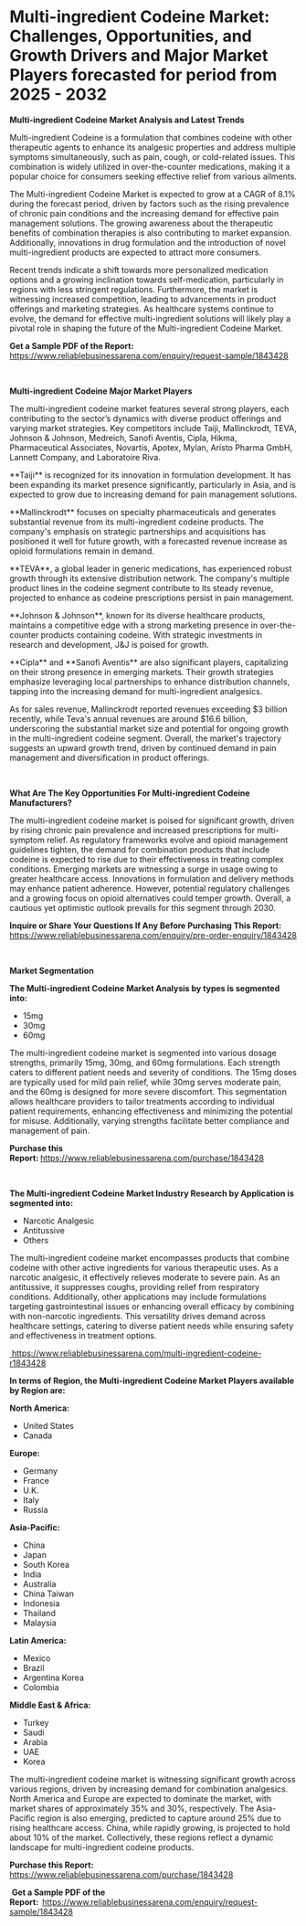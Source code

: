 <p><h1>Multi-ingredient Codeine Market: Challenges, Opportunities, and Growth Drivers and Major Market Players forecasted for period from 2025 - 2032</h1></p><p><strong>Multi-ingredient Codeine Market Analysis and Latest Trends</strong></p>
<p><p>Multi-ingredient Codeine is a formulation that combines codeine with other therapeutic agents to enhance its analgesic properties and address multiple symptoms simultaneously, such as pain, cough, or cold-related issues. This combination is widely utilized in over-the-counter medications, making it a popular choice for consumers seeking effective relief from various ailments.</p><p>The Multi-ingredient Codeine Market is expected to grow at a CAGR of 8.1% during the forecast period, driven by factors such as the rising prevalence of chronic pain conditions and the increasing demand for effective pain management solutions. The growing awareness about the therapeutic benefits of combination therapies is also contributing to market expansion. Additionally, innovations in drug formulation and the introduction of novel multi-ingredient products are expected to attract more consumers.</p><p>Recent trends indicate a shift towards more personalized medication options and a growing inclination towards self-medication, particularly in regions with less stringent regulations. Furthermore, the market is witnessing increased competition, leading to advancements in product offerings and marketing strategies. As healthcare systems continue to evolve, the demand for effective multi-ingredient solutions will likely play a pivotal role in shaping the future of the Multi-ingredient Codeine Market.</p></p>
<p><strong>Get a Sample PDF of the Report:&nbsp;</strong> <a href="https://www.reliablebusinessarena.com/enquiry/request-sample/1843428?utm_campaign=3009&utm_medium=2&utm_source=Github&utm_content=ia&utm_term=19042025&utm_id=multi-ingredient-codeine">https://www.reliablebusinessarena.com/enquiry/request-sample/1843428</a></p>
<p>&nbsp;</p>
<p><strong>Multi-ingredient Codeine Major Market Players</strong></p>
<p><p>The multi-ingredient codeine market features several strong players, each contributing to the sector’s dynamics with diverse product offerings and varying market strategies. Key competitors include Taiji, Mallinckrodt, TEVA, Johnson & Johnson, Medreich, Sanofi Aventis, Cipla, Hikma, Pharmaceutical Associates, Novartis, Apotex, Mylan, Aristo Pharma GmbH, Lannett Company, and Laboratoire Riva.</p><p>**Taiji** is recognized for its innovation in formulation development. It has been expanding its market presence significantly, particularly in Asia, and is expected to grow due to increasing demand for pain management solutions.</p><p>**Mallinckrodt** focuses on specialty pharmaceuticals and generates substantial revenue from its multi-ingredient codeine products. The company's emphasis on strategic partnerships and acquisitions has positioned it well for future growth, with a forecasted revenue increase as opioid formulations remain in demand.</p><p>**TEVA**, a global leader in generic medications, has experienced robust growth through its extensive distribution network. The company's multiple product lines in the codeine segment contribute to its steady revenue, projected to enhance as codeine prescriptions persist in pain management.</p><p>**Johnson & Johnson**, known for its diverse healthcare products, maintains a competitive edge with a strong marketing presence in over-the-counter products containing codeine. With strategic investments in research and development, J&J is poised for growth.</p><p>**Cipla** and **Sanofi Aventis** are also significant players, capitalizing on their strong presence in emerging markets. Their growth strategies emphasize leveraging local partnerships to enhance distribution channels, tapping into the increasing demand for multi-ingredient analgesics.</p><p>As for sales revenue, Mallinckrodt reported revenues exceeding $3 billion recently, while Teva's annual revenues are around $16.6 billion, underscoring the substantial market size and potential for ongoing growth in the multi-ingredient codeine segment. Overall, the market's trajectory suggests an upward growth trend, driven by continued demand in pain management and diversification in product offerings.</p></p>
<p>&nbsp;</p>
<p><strong>What Are The Key Opportunities For Multi-ingredient Codeine Manufacturers?</strong></p>
<p><p>The multi-ingredient codeine market is poised for significant growth, driven by rising chronic pain prevalence and increased prescriptions for multi-symptom relief. As regulatory frameworks evolve and opioid management guidelines tighten, the demand for combination products that include codeine is expected to rise due to their effectiveness in treating complex conditions. Emerging markets are witnessing a surge in usage owing to greater healthcare access. Innovations in formulation and delivery methods may enhance patient adherence. However, potential regulatory challenges and a growing focus on opioid alternatives could temper growth. Overall, a cautious yet optimistic outlook prevails for this segment through 2030.</p></p>
<p><strong>Inquire or Share Your Questions If Any Before Purchasing This Report:</strong> <a href="https://www.reliablebusinessarena.com/enquiry/pre-order-enquiry/1843428?utm_campaign=3009&utm_medium=2&utm_source=Github&utm_content=ia&utm_term=19042025&utm_id=multi-ingredient-codeine">https://www.reliablebusinessarena.com/enquiry/pre-order-enquiry/1843428</a></p>
<p>&nbsp;</p>
<p><strong>Market Segmentation</strong></p>
<p><strong>The Multi-ingredient Codeine Market Analysis by types is segmented into:</strong></p>
<p><ul><li>15mg</li><li>30mg</li><li>60mg</li></ul></p>
<p><p>The multi-ingredient codeine market is segmented into various dosage strengths, primarily 15mg, 30mg, and 60mg formulations. Each strength caters to different patient needs and severity of conditions. The 15mg doses are typically used for mild pain relief, while 30mg serves moderate pain, and the 60mg is designed for more severe discomfort. This segmentation allows healthcare providers to tailor treatments according to individual patient requirements, enhancing effectiveness and minimizing the potential for misuse. Additionally, varying strengths facilitate better compliance and management of pain.</p></p>
<p><strong>Purchase this Report:&nbsp;</strong><a href="https://www.reliablebusinessarena.com/purchase/1843428?utm_campaign=3009&utm_medium=2&utm_source=Github&utm_content=ia&utm_term=19042025&utm_id=multi-ingredient-codeine">https://www.reliablebusinessarena.com/purchase/1843428</a></p>
<p>&nbsp;</p>
<p><strong>The Multi-ingredient Codeine Market Industry Research by Application is segmented into:</strong></p>
<p><ul><li>Narcotic Analgesic</li><li>Antitussive</li><li>Others</li></ul></p>
<p><p>The multi-ingredient codeine market encompasses products that combine codeine with other active ingredients for various therapeutic uses. As a narcotic analgesic, it effectively relieves moderate to severe pain. As an antitussive, it suppresses coughs, providing relief from respiratory conditions. Additionally, other applications may include formulations targeting gastrointestinal issues or enhancing overall efficacy by combining with non-narcotic ingredients. This versatility drives demand across healthcare settings, catering to diverse patient needs while ensuring safety and effectiveness in treatment options.</p></p>
<p><a href="https://www.reliablebusinessarena.com/multi-ingredient-codeine-r1843428?utm_campaign=3009&utm_medium=2&utm_source=Github&utm_content=ia&utm_term=19042025&utm_id=multi-ingredient-codeine">&nbsp;https://www.reliablebusinessarena.com/multi-ingredient-codeine-r1843428</a></p>
<p><strong>In terms of Region, the Multi-ingredient Codeine Market Players available by Region are:</strong></p>
<p>
    <p> <strong> North America: </strong>
        <ul>
            <li>United States</li>
            <li>Canada</li>
        </ul>
        </p> 
    <p> <strong> Europe: </strong>
        <ul>
            <li>Germany</li>
            <li>France</li>
            <li>U.K.</li>
            <li>Italy</li>
            <li>Russia</li>
        </ul>
        </p> 
    <p> <strong> Asia-Pacific: </strong>
        <ul>
            <li>China</li>
            <li>Japan</li>
            <li>South Korea</li>
            <li>India</li>
            <li>Australia</li>
            <li>China Taiwan</li>
            <li>Indonesia</li>
            <li>Thailand</li>
            <li>Malaysia</li>
        </ul>
        </p> 
    <p> <strong> Latin America: </strong>
        <ul>
            <li>Mexico</li>
            <li>Brazil</li>
            <li>Argentina Korea</li>
            <li>Colombia</li>
        </ul>
        </p> 
    <p> <strong> Middle East & Africa: </strong>
        <ul>
            <li>Turkey</li>
            <li>Saudi</li>
            <li>Arabia</li>
            <li>UAE</li>
            <li>Korea</li>
        </ul>
    </p>
    </p>
<p><p>The multi-ingredient codeine market is witnessing significant growth across various regions, driven by increasing demand for combination analgesics. North America and Europe are expected to dominate the market, with market shares of approximately 35% and 30%, respectively. The Asia-Pacific region is also emerging, predicted to capture around 25% due to rising healthcare access. China, while rapidly growing, is projected to hold about 10% of the market. Collectively, these regions reflect a dynamic landscape for multi-ingredient codeine products.</p></p>
<p><strong>Purchase this Report: </strong><a href="https://www.reliablebusinessarena.com/purchase/1843428?utm_campaign=3009&utm_medium=2&utm_source=Github&utm_content=ia&utm_term=19042025&utm_id=multi-ingredient-codeine">https://www.reliablebusinessarena.com/purchase/1843428</a></p>
<p>&nbsp;<strong>Get a Sample PDF of the Report:&nbsp;&nbsp;</strong><a href="https://www.reliablebusinessarena.com/enquiry/request-sample/1843428?utm_campaign=3009&utm_medium=2&utm_source=Github&utm_content=ia&utm_term=19042025&utm_id=multi-ingredient-codeine">https://www.reliablebusinessarena.com/enquiry/request-sample/1843428</a></p>
<p><strong></strong></p>
<p><p></p><p></p><p></p></p>